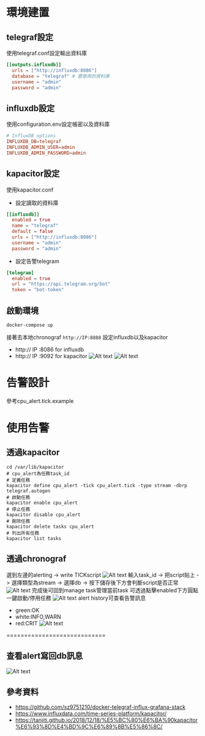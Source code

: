 # 環境建置
## telegraf設定
使用telegraf.conf設定輸出資料庫
```conf
[[outputs.influxdb]]
  urls = ["http://influxdb:8086"]
  database = "telegraf" # 要使用的資料庫
  username = "admin"
  password = "admin" 
  ```
## influxdb設定
使用configuration.env設定帳密以及資料庫
```conf
# InfluxDB options
INFLUXDB_DB=telegraf
INFLUXDB_ADMIN_USER=admin
INFLUXDB_ADMIN_PASSWORD=admin
```
## kapacitor設定
使用kapacitor.conf
* 設定讀取的資料庫
```conf
[[influxdb]]
  enabled = true
  name = "telegraf"
  default = false
  urls = ["http://influxdb:8086"]
  username = "admin"
  password = "admin"
```
* 設定告警telegram
```conf
[telegram]
  enabled = true
  url = "https://api.telegram.org/bot"
  token = "bot-token"
```
## 啟動環境
```shell
docker-compose up
```
接著去本地chronograf `http://IP:8888`
設定influxdb以及kapacitor
* http:// IP :8086 for influxdb
* http:// IP :9092 for kapacitor
![Alt text](./img/setup_influx.png)
![Alt text](./img/setup_kapacitor.png)

# 告警設計
參考cpu_alert.tick.example
# 使用告警
## 透過kapacitor
```shell
cd /var/lib/kapacitor
# cpu_alert為任務task_id
# 定義任務
kapacitor define cpu_alert -tick cpu_alert.tick -type stream -dbrp telegraf.autogen
# 啟動任務
kapacitor enable cpu_alert
# 停止任務
kapacitor disable cpu_alert
# 刪除任務
kapacitor delete tasks cpu_alert
# 列出所有任務
kapacitor list tasks
```
## 透過chronograf

選到左邊的alerting -> write TICKscript
![Alt text](./img/alert.png)
輸入task_id -> 把script貼上 -> 選擇類型為stream -> 選擇db -> 按下儲存後下方會判斷script是否正常
![Alt text](./img/script.png)
完成後可回到manage task管理當前task 可透過點擊enabled下方圓點一鍵啟動/停用任務
![Alt text](./img/manage_task.png)
alert history可查看告警訊息
* green:OK 
* white:INFO,WARN 
* red:CRIT
![Alt text](./img/alert_history.png)

============================

## 查看alert寫回db訊息
![Alt text](./img/chronograf.png)

## 參考資料
* https://github.com/sz9751210/docker-telegraf-influx-grafana-stack
* https://www.influxdata.com/time-series-platform/kapacitor/
* https://tanjiti.github.io/2018/12/18/%E5%BC%80%E6%BA%90kapacitor%E6%93%8D%E4%BD%9C%E6%89%8B%E5%86%8C/


